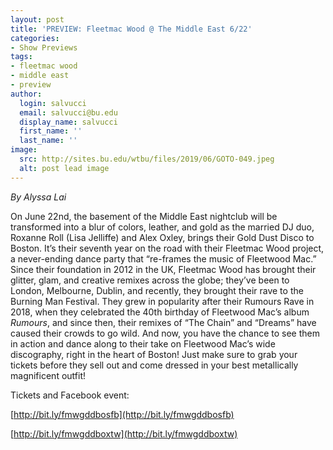 ```yaml
---
layout: post
title: 'PREVIEW: Fleetmac Wood @ The Middle East 6/22'
categories:
- Show Previews
tags:
- fleetmac wood
- middle east
- preview
author:
  login: salvucci
  email: salvucci@bu.edu
  display_name: salvucci
  first_name: ''
  last_name: ''
image:
  src: http://sites.bu.edu/wtbu/files/2019/06/GOTO-049.jpeg
  alt: post lead image
---
```


_By Alyssa Lai_

On June 22nd, the basement of the Middle East nightclub will be transformed into a blur of colors, leather, and gold as the married DJ duo, Roxanne Roll (Lisa Jelliffe) and Alex Oxley, brings their Gold Dust Disco to Boston. It’s their seventh year on the road with their Fleetmac Wood project, a never-ending dance party that “re-frames the music of Fleetwood Mac.” Since their foundation in 2012 in the UK, Fleetmac Wood has brought their glitter, glam, and creative remixes across the globe; they’ve been to London, Melbourne, Dublin, and recently, they brought their rave to the Burning Man Festival. They grew in popularity after their Rumours Rave in 2018, when they celebrated the 40th birthday of Fleetwood Mac’s album _Rumours_, and since then, their remixes of “The Chain” and “Dreams” have caused their crowds to go wild. And now, you have the chance to see them in action and dance along to their take on Fleetwood Mac’s wide discography, right in the heart of Boston! Just make sure to grab your tickets before they sell out and come dressed in your best metallically magnificent outfit!

Tickets and Facebook event:

[http://bit.ly/fmwgddbosfb](http://bit.ly/fmwgddbosfb)

[http://bit.ly/fmwgddboxtw](http://bit.ly/fmwgddboxtw)